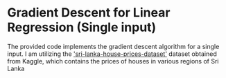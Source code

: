# Gradient Descent for Linear Regression (Single input)
The provided code implements the gradient descent algorithm for a single input. I am utilizing the ['sri-lanka-house-prices-dataset'](https://www.kaggle.com/datasets/lasaljaywardena/sri-lanka-house-prices-dataset) dataset obtained from Kaggle, which contains the prices of houses in various regions of Sri Lanka
